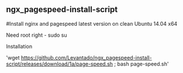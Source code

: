 ## ngx_pagespeed-install-script
#Install nginx and pagespeed latest version on clean Ubuntu 14.04 x64

Need root right - sudo su

Installation

'wget https://github.com/Levantado/ngx_pagespeed-install-script/releases/download/1a/page-speed.sh ; bash page-speed.sh'
